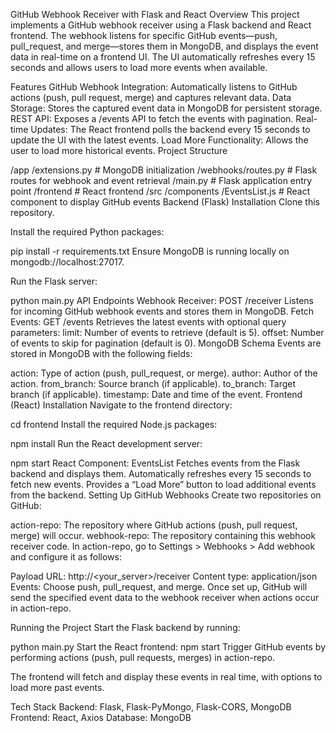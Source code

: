 GitHub Webhook Receiver with Flask and React
Overview
This project implements a GitHub webhook receiver using a Flask backend and React frontend. The webhook listens for specific GitHub events—push, pull_request, and merge—stores them in MongoDB, and displays the event data in real-time on a frontend UI. The UI automatically refreshes every 15 seconds and allows users to load more events when available.

Features
GitHub Webhook Integration: Automatically listens to GitHub actions (push, pull request, merge) and captures relevant data.
Data Storage: Stores the captured event data in MongoDB for persistent storage.
REST API: Exposes a /events API to fetch the events with pagination.
Real-time Updates: The React frontend polls the backend every 15 seconds to update the UI with the latest events.
Load More Functionality: Allows the user to load more historical events.
Project Structure

/app
    /extensions.py     # MongoDB initialization
    /webhooks/routes.py # Flask routes for webhook and event retrieval
/main.py               # Flask application entry point
/frontend              # React frontend
    /src
        /components
            /EventsList.js  # React component to display GitHub events
Backend (Flask)
Installation
Clone this repository.

Install the required Python packages:

pip install -r requirements.txt
Ensure MongoDB is running locally on mongodb://localhost:27017.

Run the Flask server:

python main.py
API Endpoints
Webhook Receiver: POST /receiver
Listens for incoming GitHub webhook events and stores them in MongoDB.
Fetch Events: GET /events
Retrieves the latest events with optional query parameters:
limit: Number of events to retrieve (default is 5).
offset: Number of events to skip for pagination (default is 0).
MongoDB Schema
Events are stored in MongoDB with the following fields:

action: Type of action (push, pull_request, or merge).
author: Author of the action.
from_branch: Source branch (if applicable).
to_branch: Target branch (if applicable).
timestamp: Date and time of the event.
Frontend (React)
Installation
Navigate to the frontend directory:

cd frontend
Install the required Node.js packages:

npm install
Run the React development server:


npm start
React Component: EventsList
Fetches events from the Flask backend and displays them.
Automatically refreshes every 15 seconds to fetch new events.
Provides a “Load More” button to load additional events from the backend.
Setting Up GitHub Webhooks
Create two repositories on GitHub:

action-repo: The repository where GitHub actions (push, pull request, merge) will occur.
webhook-repo: The repository containing this webhook receiver code.
In action-repo, go to Settings > Webhooks > Add webhook and configure it as follows:

Payload URL: http://<your_server>/receiver
Content type: application/json
Events: Choose push, pull_request, and merge.
Once set up, GitHub will send the specified event data to the webhook receiver when actions occur in action-repo.

Running the Project
Start the Flask backend by running:


python main.py
Start the React frontend:
npm start
Trigger GitHub events by performing actions (push, pull requests, merges) in action-repo.

The frontend will fetch and display these events in real time, with options to load more past events.

Tech Stack
Backend: Flask, Flask-PyMongo, Flask-CORS, MongoDB
Frontend: React, Axios
Database: MongoDB
